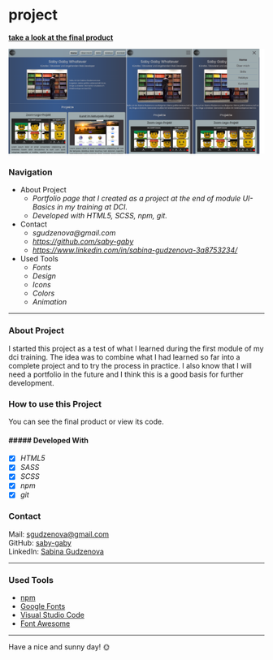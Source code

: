# project

**[take a look at the final product](https://saby-gaby.github.io/project/)**

![Screenshots from Project](./src/Screenshot.png)

### Navigation

- About Project
    - _Portfolio page that I created as a project at the end of module UI-Basics in my training at DCI._
    - _Developed with HTML5, SCSS, npm, git._
- Contact
    - _sgudzenova@gmail.com_
    - _https://github.com/saby-gaby_
    - _https://www.linkedin.com/in/sabina-gudzenova-3a8753234/_
- Used Tools
    - _Fonts_
    - _Design_
    - _Icons_
    - _Colors_
    - _Animation_

---

### About Project

I started this project as a test of what I learned during the first module of my dci training. The idea was to combine what I had learned so far into a complete project and to try the process in practice. I also know that I will need a portfolio in the future and I think this is a good basis for further development.

### How to use this Project

You can see the final product or view its code.

#### ##### Developed With

- [x] _HTML5_
- [x] _SASS_
- [x] _SCSS_
- [x] _npm_
- [x] _git_

### Contact

Mail: <sgudzenova@gmail.com><br>
GitHub: [saby-gaby](https://github.com/saby-gaby)<br>
LinkedIn: [Sabina Gudzenova](https://www.linkedin.com/in/sabina-gudzenova-3a8753234/)

---

### Used Tools

- [npm](https://www.npmjs.com/)
- [Google Fonts](https://fonts.google.com/)
- [Visual Studio Code](https://code.visualstudio.com/)
- [Font Awesome](https://www.colorzilla.com/chrome/)

---

Have a nice and sunny day! 🌞